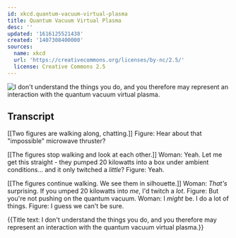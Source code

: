 ```yaml
---
id: xkcd.quantum-vacuum-virtual-plasma
title: Quantum Vacuum Virtual Plasma
desc: ''
updated: '1616125521438'
created: '1407308400000'
sources:
  name: xkcd
  url: 'https://creativecommons.org/licenses/by-nc/2.5/'
  license: Creative Commons 2.5
---
```

![I don't understand the things you do, and you therefore may represent an interaction with the quantum vacuum virtual plasma.](https://imgs.xkcd.com/comics/quantum_vacuum_virtual_plasma.png)

## Transcript
[[Two figures are walking along, chatting.]]
Figure: Hear about that "impossible" microwave thruster? 

[[The figures stop walking and look at each other.]]
Woman: Yeah. Let me get this straight - they pumped 20 kilowatts into a box under ambient conditions... and it only twitched a *little*?
Figure: Yeah. 

[[The figures continue walking. We see them in silhouette.]]
Woman: *That's* surprising. If you umped 20 kilowatts into *me*, I'd twitch a *lot*. 
Figure: But you're not pushing on the quantum vacuum.
Woman: I *might* be. I do a lot of things. 
Figure: I guess we can't be sure. 

{{Title text: I don't understand the things you do, and you therefore may represent an interaction with the quantum vacuum virtual plasma.}}
